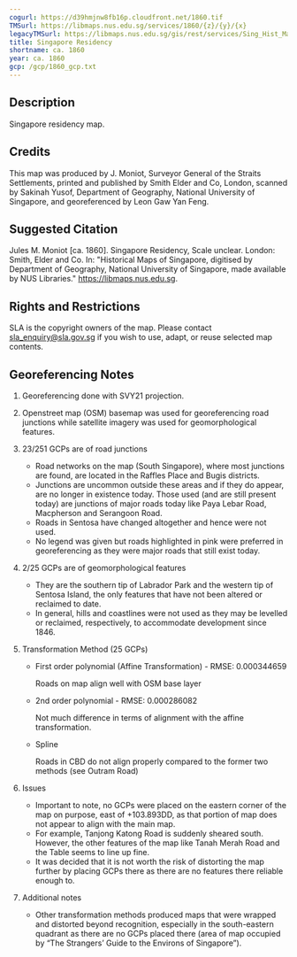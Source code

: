```yaml
---
cogurl: https://d39hmjnw8fb16p.cloudfront.net/1860.tif
TMSurl: https://libmaps.nus.edu.sg/services/1860/{z}/{y}/{x}
legacyTMSurl: https://libmaps.nus.edu.sg/gis/rest/services/Sing_Hist_Maps/1860/MapServer/tile/{z}/{y}/{x}
title: Singapore Residency
shortname: ca. 1860
year: ca. 1860
gcp: /gcp/1860_gcp.txt
---
```


## Description

Singapore residency map.

## Credits

This map was produced by J. Moniot, Surveyor General of the Straits Settlements, printed and published by Smith Elder and Co, London, scanned by Sakinah Yusof, Department of Geography, National University of Singapore, and georeferenced by Leon Gaw Yan Feng.

## Suggested Citation

Jules M. Moniot [ca. 1860]. Singapore Residency, Scale unclear. London: Smith, Elder and Co. In: "Historical Maps of Singapore, digitised by Department of Geography, National University of Singapore, made available by NUS Libraries." https://libmaps.nus.edu.sg.

## Rights and Restrictions

SLA is the copyright owners of the map. Please contact sla_enquiry@sla.gov.sg if you wish to use, adapt, or reuse selected map contents.

## Georeferencing Notes

1. Georeferencing done with SVY21 projection.

2. Openstreet map (OSM) basemap was used for georeferencing road junctions while satellite imagery was used for geomorphological features.

3. 23/251 GCPs are of road junctions

   - Road networks on the map (South Singapore), where most junctions are found, are located in the Raffles Place and Bugis districts.
   - Junctions are uncommon outside these areas and if they do appear, are no longer in existence today. Those used (and are still present today) are junctions of major roads today like Paya Lebar Road, Macpherson and Serangoon Road.
   - Roads in Sentosa have changed altogether and hence were not used.
   - No legend was given but roads highlighted in pink were preferred in georeferencing as they were major roads that still exist today.

4. 2/25 GCPs are of geomorphological features

   - They are the southern tip of Labrador Park and the western tip of Sentosa Island, the only features that have not been altered or reclaimed to date.
   - In general, hills and coastlines were not used as they may be levelled or reclaimed, respectively, to accommodate development since 1846.

5. Transformation Method (25 GCPs)

   - First order polynomial (Affine Transformation) - RMSE: 0.000344659

     Roads on map align well with OSM base layer

   - 2nd order polynomial - RMSE: 0.000286082

     Not much difference in terms of alignment with the affine transformation.

   - Spline

     Roads in CBD do not align properly compared to the former two methods (see Outram Road)

6. Issues

   - Important to note, no GCPs were placed on the eastern corner of the map on purpose, east of +103.893DD, as that portion of map does not appear to align with the main map.
   - For example, Tanjong Katong Road is suddenly sheared south. However, the other features of the map like Tanah Merah Road and the Table seems to line up fine.
   - It was decided that it is not worth the risk of distorting the map further by placing GCPs there as there are no features there reliable enough to.

7. Additional notes

   - Other transformation methods produced maps that were wrapped and distorted beyond recognition, especially in the south-eastern quadrant as there are no GCPs placed there (area of map occupied by “The Strangers’ Guide to the Environs of Singapore”).
